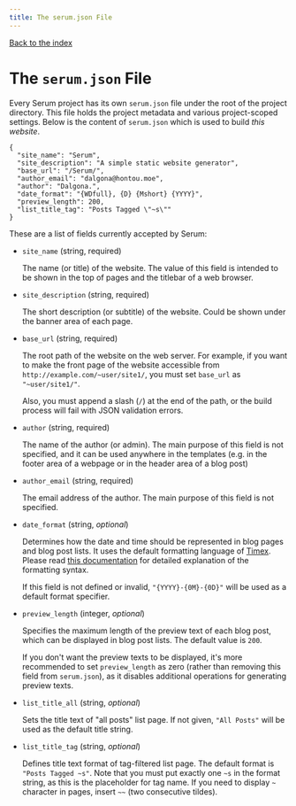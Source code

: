 ```yaml
---
title: The serum.json File
---
```


[Back to the index](%pages:docs/index)

# The `serum.json` File

Every Serum project has its own `serum.json` file under the root of the project
directory. This file holds the project metadata and various project-scoped
settings. Below is the content of `serum.json` which is used to build *this
website*.

```language-javascript
{
  "site_name": "Serum",
  "site_description": "A simple static website generator",
  "base_url": "/Serum/",
  "author_email": "dalgona@hontou.moe",
  "author": "Dalgona.",
  "date_format": "{WDfull}, {D} {Mshort} {YYYY}",
  "preview_length": 200,
  "list_title_tag": "Posts Tagged \"~s\""
}
```

These are a list of fields currently accepted by Serum:

* `site_name` (string, required)

    The name (or title) of the website. The value of this field is intended to
    be shown in the top of pages and the titlebar of a web browser.

* `site_description` (string, required)

    The short description (or subtitle) of the website. Could be shown under
    the banner area of each page.

* `base_url` (string, required)

    The root path of the website on the web server. For example, if you want to
    make the front page of the website accessible from `http://example.com/~user/site1/`,
    you must set `base_url` as `"~user/site1/"`.

    Also, you must append a slash (`/`) at the end of the path, or the build
    process will fail with JSON validation errors.

* `author` (string, required)

    The name of the author (or admin). The main purpose of this field is not
    specified, and it can be used anywhere in the templates (e.g. in the footer
    area of a webpage or in the header area of a blog post)

* `author_email` (string, required)

    The email address of the author. The main purpose of this field is not
    specified.

* `date_format` (string, *optional*)

    Determines how the date and time should be represented in blog pages and
    blog post lists. It uses the default formatting language of
    [Timex](https://github.com/bitwalker/timex). Please read
    [this documentation](https://hexdocs.pm/timex/Timex.Format.DateTime.Formatters.Default.html)
    for detailed explanation of the formatting syntax.

    If this field is not defined or invalid, `"{YYYY}-{0M}-{0D}"` will be used
    as a default format specifier.

* `preview_length` (integer, *optional*)

    Specifies the maximum length of the preview text of each blog post, which
    can be displayed in blog post lists. The default value is `200`.

    If you don't want the preview texts to be displayed, it's more recommended
    to set `preview_length` as zero (rather than removing this field from
    `serum.json`), as it disables additional operations for generating preview
    texts.

* `list_title_all` (string, *optional*)

    Sets the title text of "all posts" list page. If not given, `"All Posts"`
    will be used as the default title string.

* `list_title_tag` (string, *optional*)

    Defines title text format of tag-filtered list page. The default format is
    `"Posts Tagged ~s"`. Note that you must put exactly one `~s` in the format
    string, as this is the placeholder for tag name. If you need to display
    `~` character in pages, insert `~~` (two consecutive tildes).

